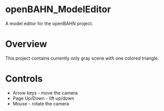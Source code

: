 # openBAHN_ModelEditor
A model editor for the openBAHN project.

# Overview

This project contains currently only gray scene with one colored triangle.

# Controls

- Arrow keys - move the camera
- Page Up/Down - lift up/down
- Mouse - rotate the camera
